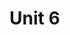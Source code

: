 # Unit 6

```{warning} This page is currently under construction. Please return at a later time.
```
